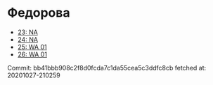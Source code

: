 # Федорова
- [23: NA](23.md)
- [24: NA](24.md)
- [25: WA 01](25.md)
- [26: WA 01](26.md)

Commit: bb41bbb908c2f8d0fcda7c1da55cea5c3ddfc8cb
 fetched at: 20201027-210259
